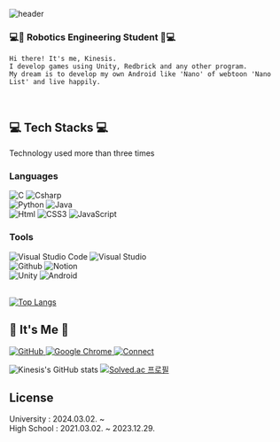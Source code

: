 
![header](https://capsule-render.vercel.app/api?type=waving&color=FF2E63&height=200&descAlign=50&fontAlign=50&section=header&text=Kinesis&fontSize=65&fontColor=EAEAEA&animation=twinkling)  

### 💻🤖 Robotics Engineering Student 🤖💻

    Hi there! It's me, Kinesis.
    I develop games using Unity, Redbrick and any other program.  
    My dream is to develop my own Android like 'Nano' of webtoon 'Nano List' and live happily.
<br/>

## 💻 Tech Stacks 💻
Technology used more than three times

### Languages 
<img alt="C" src ="https://img.shields.io/badge/C-A8B9CC.svg?&style=for-the-badge&logo=C&logoColor=white"/> <img alt="Csharp" src ="https://img.shields.io/badge/Csharp-239120.svg?&style=for-the-badge&logo=Csharp&logoColor=white"/> <br/>
<img alt="Python" src ="https://img.shields.io/badge/Python-3776AB.svg?&style=for-the-badge&logo=Python&logoColor=white"/> <img alt="Java" src ="https://img.shields.io/badge/Java-007396.svg?&style=for-the-badge&logo=Java&logoColor=white"/> <br/>
<img alt="Html" src ="https://img.shields.io/badge/HTML-E34F26.svg?&style=for-the-badge&logo=HTML5&logoColor=white"/> <img alt="CSS3" src ="https://img.shields.io/badge/CSS3-FF9933.svg?&style=for-the-badge&logo=CSS3&logoColor=white"/>
<img alt="JavaScript" src ="https://img.shields.io/badge/JavaScript-F7DF1E.svg?&style=for-the-badge&logo=JavaScript&logoColor=white"/><br/>

### Tools
<img alt="Visual Studio Code" src ="https://img.shields.io/badge/Visual Studio Code-007ACC.svg?&style=for-the-badge&logo=Visual Studio Code&logoColor=white"/> <img alt="Visual Studio" src ="https://img.shields.io/badge/visual studio-5C2D91.svg?&style=for-the-badge&logo=Visual Studio&logoColor=white"/> <br/>
<img alt="Github" src ="https://img.shields.io/badge/Github-181717.svg?&style=for-the-badge&logo=Github&logoColor=white"/> <img alt="Notion" src ="https://img.shields.io/badge/Notion-000000.svg?&style=for-the-badge&logo=Notion&logoColor=white"/> <br/>
<img alt="Unity" src ="https://img.shields.io/badge/Unity-FAFAFA.svg?&style=for-the-badge&logo=Unity&logoColor=black"/> <img alt="Android" src ="https://img.shields.io/badge/Android-3DDC84.svg?&style=for-the-badge&logo=Android&logoColor=white"/> <br/><br/>

[![Top Langs](https://github-readme-stats.vercel.app/api/top-langs/?username=kinesis19&layout=compact&hide=ShaderLab)](https://github.com/anuraghazra/github-readme-stats)
<br/>

## 🌹 It's Me 🌹
<a href = "https://github.com/kinesis19"><img alt="GitHub" src ="https://img.shields.io/badge/GitHub-181717.svg?&style=for-the-badge&logo=GitHub&logoColor=white"/>
<a href = "https://litt.ly/kinesis"><img alt="Google Chrome" src ="https://img.shields.io/badge/HomePage-FBDF07.svg?&style=for-the-badge&logo=Google Chrome&logoColor=#4285F4"/>
<a href = "mailto:kinesis@zer.kro.kr"><img alt="Connect" src 
="https://img.shields.io/badge/kinesis@zer.kro.kr-EA4335.svg?&style=for-the-badge&logo=Gmail&logoColor=white"/></a>


![Kinesis's GitHub stats](https://github-readme-stats.vercel.app/api?username=kinesis19&show_icons=true&theme=neon) [![Solved.ac 프로필](http://mazassumnida.wtf/api/v2/generate_badge?boj=nanolist)](https://solved.ac/nanolist)
<br/>

## License
University : 2024.03.02. ~ <br>
High School : 2021.03.02. ~ 2023.12.29.<br>

</div>
